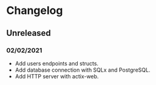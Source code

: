 # Changelog

## Unreleased

### 02/02/2021
-   Add users endpoints and structs.
-   Add database connection with SQLx and PostgreSQL.
-   Add HTTP server with actix-web.

